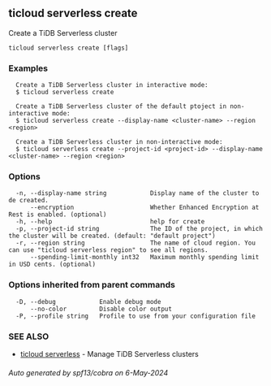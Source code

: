 ## ticloud serverless create

Create a TiDB Serverless cluster

```
ticloud serverless create [flags]
```

### Examples

```
  Create a TiDB Serverless cluster in interactive mode:
  $ ticloud serverless create

  Create a TiDB Serverless cluster of the default ptoject in non-interactive mode:
  $ ticloud serverless create --display-name <cluster-name> --region <region>

  Create a TiDB Serverless cluster in non-interactive mode:
  $ ticloud serverless create --project-id <project-id> --display-name <cluster-name> --region <region>
```

### Options

```
  -n, --display-name string            Display name of the cluster to de created.
      --encryption                     Whether Enhanced Encryption at Rest is enabled. (optional)
  -h, --help                           help for create
  -p, --project-id string              The ID of the project, in which the cluster will be created. (default: "default project")
  -r, --region string                  The name of cloud region. You can use "ticloud serverless region" to see all regions.
      --spending-limit-monthly int32   Maximum monthly spending limit in USD cents. (optional)
```

### Options inherited from parent commands

```
  -D, --debug            Enable debug mode
      --no-color         Disable color output
  -P, --profile string   Profile to use from your configuration file
```

### SEE ALSO

* [ticloud serverless](ticloud_serverless.md)	 - Manage TiDB Serverless clusters

###### Auto generated by spf13/cobra on 6-May-2024
